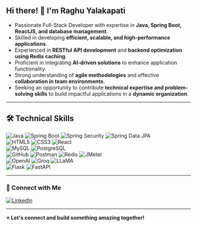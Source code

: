 ## Hi there! 👋 I'm Raghu Yalakapati  

* Passionate Full-Stack Developer with expertise in **Java, Spring Boot, ReactJS, and database management**.  
* Skilled in developing **efficient, scalable, and high-performance applications**.  
* Experienced in **RESTful API development** and **backend optimization using Redis caching**.  
* Proficient in integrating **AI-driven solutions** to enhance application functionality.  
* Strong understanding of **agile methodologies** and effective **collaboration in team environments**.  
* Seeking an opportunity to contribute **technical expertise and problem-solving skills** to build impactful applications in a **dynamic organization**.  

---

## 🛠️ Technical Skills  

![Java](https://img.shields.io/badge/Java-007396?style=for-the-badge&logo=java&logoColor=white)  ![Spring Boot](https://img.shields.io/badge/Spring%20Boot-6DB33F?style=for-the-badge&logo=spring&logoColor=white)  ![Spring Security](https://img.shields.io/badge/Spring%20Security-6DB33F?style=for-the-badge&logo=spring&logoColor=white)  ![Spring Data JPA](https://img.shields.io/badge/Spring%20Data%20JPA-6DB33F?style=for-the-badge&logo=spring&logoColor=white)  
![HTML5](https://img.shields.io/badge/HTML5-E34F26?style=for-the-badge&logo=html5&logoColor=white)  ![CSS3](https://img.shields.io/badge/CSS3-1572B6?style=for-the-badge&logo=css3&logoColor=white)  ![React](https://img.shields.io/badge/React-20232A?style=for-the-badge&logo=react&logoColor=61DAFB)  
![MySQL](https://img.shields.io/badge/MySQL-4479A1?style=for-the-badge&logo=mysql&logoColor=white)  ![PostgreSQL](https://img.shields.io/badge/PostgreSQL-316192?style=for-the-badge&logo=postgresql&logoColor=white)  
![GitHub](https://img.shields.io/badge/GitHub-181717?style=for-the-badge&logo=github&logoColor=white)  ![Postman](https://img.shields.io/badge/Postman-FF6C37?style=for-the-badge&logo=postman&logoColor=white)  ![Redis](https://img.shields.io/badge/Redis-DC382D?style=for-the-badge&logo=redis&logoColor=white)  ![JMeter](https://img.shields.io/badge/JMeter-D22128?style=for-the-badge&logo=apachejmeter&logoColor=white)  
![OpenAI](https://img.shields.io/badge/OpenAI-412991?style=for-the-badge&logo=openai&logoColor=white)  ![Groq](https://img.shields.io/badge/Groq-FF4C00?style=for-the-badge&logo=groq&logoColor=white)  ![LLaMA](https://img.shields.io/badge/LLaMA-0084FF?style=for-the-badge&logo=meta&logoColor=white)  
![Flask](https://img.shields.io/badge/Flask-000000?style=for-the-badge&logo=flask&logoColor=white)  ![FastAPI](https://img.shields.io/badge/FastAPI-009688?style=for-the-badge&logo=fastapi&logoColor=white)  

---

### 🔗 Connect with Me  
[![LinkedIn](https://img.shields.io/badge/LinkedIn-0A66C2?style=for-the-badge&logo=linkedin&logoColor=white)](https://www.linkedin.com/in/raghu-yalakapati-312492283/) 

---

**⭐ Let's connect and build something amazing together!**  
